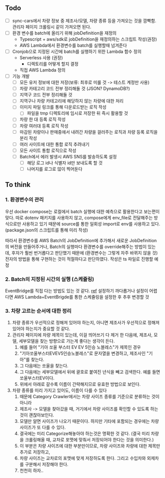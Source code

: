 ## Todo
- [ ] sync-cars에서 차량 정보 중 제조사/모델, 차량 종류 등을 가져오는 것을 깜빡함. 관리자 페이지 크롤링시 같이 가져오면 된다.
- [ ] 환경 변수를 batch에 올리기 위해 jobDefinition을 재정의
  - Typescript + aws/sdk로 jobDefinition을 재정의하는 스크립트 작성(권장)
  - AWS Lambda에서 환경변수를 batch를 실행할때 넘겨준다
- [ ] Cronjob으로 지정된 시간에 batch를 실행하기 위한 Lambda 함수 정의
  - Serverless 사용 (권장)
    - 디렉토리를 어떻게 할지 결정
  - 직접 AWS Lambda 정의  
- [ ] 기능 개발
  - [ ] 모든 유저 정보에 대한 저장(보류: 최후로 미룰 것 -> 테스트 계정만 사용)
  - [ ] 차량 카테고리 코드 전부 정리해둘 것 (JSON? DynamoDB?)
  - [ ] 지역구 코드 전부 정리해둘 것
  - [ ] 지역구나 차량 카테고리에 해당하지 않는 차량에 대한 처리
  - [ ] 이미지 파일 링크를 통해 다운로드받는 로직 작성
    - [ ] 파일을 tmp 디렉토리에 임시로 저장한 뒤 즉시 활용할 것
  - [ ] 차량 한 대 등록 로직 작성
  - [ ] 차량 여러대 등록 로직 작성
  - [ ] 마감된 차량이나 판매중에서 내려간 차량을 걸러주는 로직과 차량 등록 로직을 분리 작성
  - [ ] 여러 사이트에 대한 통합 로직 추려내기
  - [ ] 모든 사이트 통합 로직으로 작성
  - [ ] Batch에서 에러 발생시 AWS SNS를 발송하도록 설정
    - [ ] 해당 로그 id나 식별자 id만 보내도록 할 것
    - [ ] 나머지를 로그로 많이 찍어둔다

## To think
### 1. 환경변수의 관리
우선 docker compose는 로컬에서 batch 실행에 대한 예측으로 활용한다고 보는편이 맞다.
따로 dotenv 패키지를 사용하지 않고, compose에게 env_file로 전달해주는 방식으로만 사용하고 있기 때문에 
source를 통한 일회성 import로 env를 사용하고 있다. (package.json의 스크립트를 통해 미리 작성)

따라서 환경변수를 AWS Batch의 JobDefinition에 추가해서 새로운 JobDefinition의 버전을 만들어주거나,
Batch의 실행마다 환경변수를 override해주는 방법이 있는데, 후자가 훨씬 번거롭다고 판단했기 때문에 (환경변수는 그렇게 자주 바뀌지 않을 것)
전자의 방법을 통해 구현하는 것이 적절하다고 판단하였다. 작성은 ts 파일로 진행할 예정

### 2. Batch의 지정된 시간의 실행 (스케쥴링)
EventBridge를 직접 다는 방법도 있는 것 같다. 
[ref](https://docs.aws.amazon.com/ko_kr/batch/latest/userguide/batch-cwe-target.html)
설정하기 까다롭거나 설정이 어렵다면 AWS Lambda+EventBrigde를 통한 스케쥴링을 설정한 후 추후 변경할 것

### 3. 차량 고르는 순서에 대한 정리
1. 차량 종류가 우선적으로 정해져 있어야 하는지, 아니면 제조사가 우선적으로 정해져 있어야 하는지가 중요할 것 같다.
2. 관리자 페이지에 차량 제목이 있는데, 이걸 띄어쓰기 다 제거 한 다음에, 제조사, 모델, 세부모델을 찾는 방향으로 가는게 좋다는 생각이 든다.
   1. 예를 들어 "기아 쏘울 부스터 EV EV 5인승 노블레스"가 제목인 경우
   2. "기아쏘울부스터EVEV5인승노블레스"로 문자열을 변경하고, 제조사인 "기아"를 찾는다.
   3. 그 다음에는 쏘울을 찾는다.
   4. 그 다음에는 세부모델에서 뒤에 괄호로 붙여진 년식을 빼고 검색한다. 예를 들면 쏘울부스터EV이다.
   5. 위에서 아래로 갈수록 이름이 간략해지므로 유효한 방법으로 보인다.
3. 차량 종류를 미리 가지고 있어도, 이름이 다를 수 있다
   1. 때문에 Category Crawler에서는 차량 사이즈 종류를 기준으로 분류하는 것이 아니라
   2. 제조사 -> 모델을 찾아갔을 때, 거기에서 차량 사이즈를 확인할 수 있도록 하는것이 괜찮아보인다.
   3. 모델만 알면 사이즈가 나오기 때문이다. 하지만 기타에 포함되는 경우에는 차량 사이즈가 또 다를 수 있다.
   4. 결국에는 미리 Categorize해놓아야 하는것은 명확한 것 같다. (결국 미리 차량을 크롤링해올 때, 교차로 포맷에 맞춰서 저장되어야 한다는 것을 의미한다.)
   5. 이 부분은 차량 사이즈에 대한 부분만이므로, 차량 사이즈와 차량에 대한 제목만 추가로 저장하고,
   6. 차량 사이즈는 교차로의 포맷에 맞게 저장하도록 한다. 그리고 수입차와 외제차를 구분해서 저장해야 한다.
   7. 천천히 하자..

